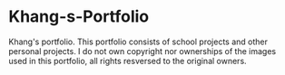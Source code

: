 # Khang-s-Portfolio
Khang's portfolio. This portfolio consists of school projects and other personal projects.
I do not own copyright nor ownerships of the images used in this portfolio, all rights resversed to the original owners.
